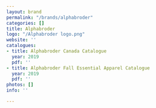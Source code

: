```yaml
---
layout: brand
permalink: "/brands/alphabroder"
categories: []
title: Alphabroder
logo: "/Alphabroder logo.png"
website: ''
catalogues:
- title: Alphabroder Canada Catalogue
  year: 2019
  pdf: ''
- title: Alphabroder Fall Essential Apparel Catalogue
  year: 2019
  pdf: ''
photos: []
info: ''

---
```

